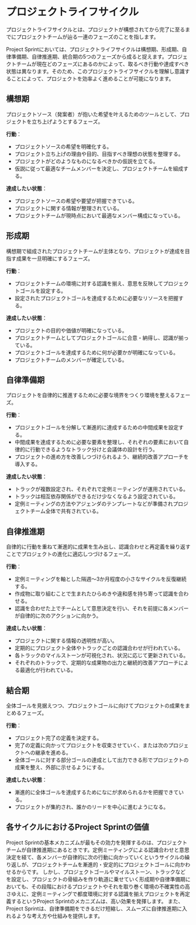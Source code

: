 # プロジェクトライフサイクル

プロジェクトライフサイクルとは、プロジェクトが構想されてから完了に至るまでにプロジェクトチームが辿る一連のフェーズのことを指します。

Project Sprintにおいては、プロジェクトライフサイクルは構想期、形成期、自律準備期、自律推進期、統合期の5つのフェーズから成ると捉えます。プロジェクトチームが現在どのフェーズにあるのかによって、取るべき行動や達成すべき状態は異なります。そのため、このプロジェクトライフサイクルを理解し意識することによって、プロジェクトを効率よく進めることが可能になります。

## 構想期

プロジェクトソース（発案者）が抱いた希望を叶えるためのツールとして、プロジェクトを立ち上げようとするフェーズ。

**行動**：
- プロジェクトソースの希望を明確化する。
- プロジェクト立ち上げの理由や目的、目指すべき理想の状態を整理する。
- プロジェクトがどのようなものになるべきかの仮説を立てる。
- 仮説に従って最適なチームメンバーを決定し、プロジェクトチームを組成する。

**達成したい状態**：
- プロジェクトソースの希望や要望が把握できている。
- プロジェクトに関する情報が整理されている。
- プロジェクトチームが現時点において最適なメンバー構成になっている。

## 形成期

構想期で組成されたプロジェクトチームが主体となり、プロジェクトが達成を目指す成果を一旦明確にするフェーズ。

**行動**：
- プロジェクトチームの環境に対する認識を揃え、意思を反映してプロジェクトゴールを設定する。
-  設定されたプロジェクトゴールを達成するために必要なリソースを把握する。

**達成したい状態**：
- プロジェクトの目的や価値が明確になっている。
- プロジェクトチームとしてプロジェクトゴールに合意・納得し、認識が揃っている。
- プロジェクトゴールを達成するために何が必要かが明確になっている。
- プロジェクトチームのメンバーが確定している。

## 自律準備期

プロジェクトを自律的に推進するために必要な境界をつくり環境を整えるフェーズ。

**行動**：
- プロジェクトゴールを分解して漸進的に達成するための中間成果を設定する。
- 中間成果を達成するために必要な要素を整理し、それぞれの要素において自律的に行動できるようなトラック分けと会議体の設計を行う。
- プロジェクトの進め方を改善しつづけられるよう、継続的改善アプローチを導入する。

**達成したい状態**：
- トラックが複数設定され、それぞれで定例ミーティングが運用されている。
- トラックは相互依存関係ができるだけ少なくなるよう設定されている。
- 定例ミーティングの方法やアジェンダのテンプレートなどが準備されプロジェクトチーム全体で共有されている。

## 自律推進期

自律的に行動を重ねて漸進的に成果を生み出し、認識合わせと再定義を繰り返すことでプロジェクトの進化に適応しつづけるフェーズ。

**行動**：
- 定例ミーティングを軸とした隔週～3か月程度の小さなサイクルを反復継続する。
- 作成物に取り組むことで生まれたひらめきや違和感を持ち寄って認識を合わせる。
- 認識を合わせた上でチームとして意思決定を行い、それを前提に各メンバーが自律的に次のアクションに向かう。

**達成したい状態**：
- プロジェクトに関する情報の透明性が高い。
- 定期的にプロジェクト全体やトラックごとの認識合わせが行われている。
- 各トラックのマイルストーンが可視化され、状況に応じて更新されている。
- それぞれのトラックで、定期的な成果物の出力と継続的改善アプローチによる最適化が行われている。

## 結合期

全体ゴールを見据えつつ、プロジェクトゴールに向けてプロジェクトの成果をまとめるフェーズ。

**行動**：
- プロジェクト完了の定義を決定する。
- 完了の定義に向かってプロジェクトを収束させていく、または次のプロジェクトへの継承を進める。
- 全体ゴールに対する部分ゴールの達成として出力できる形でプロジェクトの成果を整え、外部に示せるようにする。

**達成したい状態**：
- 漸進的に全体ゴールを達成するためになにが求められるかを把握できている。
- プロジェクトが集約され、誰かのリードを中心に進むようになる。

## 各サイクルにおけるProject Sprintの価値

Project Sprintの基本メカニズムが最もその効力を発揮するのは、プロジェクトチームが自律推進期にあるときです。定例ミーティングによる認識合わせと意思決定を経て、各メンバーが自律的に次の行動に向かっていくというサイクルの繰り返しが、プロジェクトチームを漸進的・安定的にプロジェクトゴールに向かわせるからです。
しかし、プロジェクトゴールやマイルストーン、トラックなどを設定し、プロジェクトの骨組みを作り軌道に乗せていく形成期や自律準備期においても、その段階におけるプロジェクトやそれを取り巻く環境の不確実性の高さゆえに、定例ミーティングで都度環境に対する認識を揃えプロジェクトを再定義するというProject Sprintのメカニズムは、高い効果を発揮します。
また、Project Sprintは、自律準備期をできるだけ短縮し、スムーズに自律推進期に入れるような考え方や仕組みを提供します。
